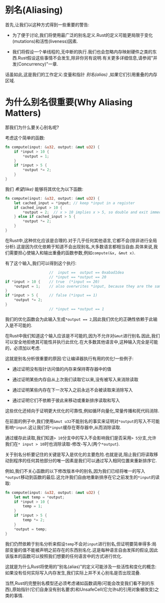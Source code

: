 # 别名(Aliasing)

首先,让我们以这种方式得到一些重要的警告:

- 为了便于讨论,我们将使用最广泛的别名定义.Rust的定义可能更局限于变化(mutations)和活性(liveness)因素.

- 我们将假设一个单线程的,无中断的执行.我们也会忽略内存映射硬件之类的东西.Rust假设这些事情不会发生,除非你另有说明.有关更多详细信息,请参阅"并发(Concurrency)"一章.

话虽如此,这是我们的工作定义:变量和指针 *别名(alias)* ,如果它们引用重叠的内存区域.

# 为什么别名很重要(Why Aliasing Matters)

那我们为什么要关心别名呢?

考虑这个简单的函数:

```Rust
fn compute(input: &u32, output: &mut u32) {
    if *input > 10 {
        *output = 1;
    }
    if *input > 5 {
        *output *= 2;
    }
}
```

我们 *希望(like)* 能够将其优化为以下函数:

```Rust
fn compute(input: &u32, output: &mut u32) {
    let cached_input = *input; // keep *input in a register
    if cached_input > 10 {
        *output = 2;  // x > 10 implies x > 5, so double and exit immediately
    } else if cached_input > 5 {
        *output *= 2;
    }
}
```

在Rust中,这种优化应该是合理的.对于几乎任何其他语言,它都不会(除非进行全局分析).这是因为优化依赖于知道不会出现别名,大多数语言都相当自由.具体来说,我们需要担心使输入和输出重叠的函数参数,例如`compute(&x, &mut x)`.

有了这个输入,我们可以得到这个执行:

```Rust
                    //  input ==  output == 0xabad1dea
                    // *input == *output == 20
if *input > 10 {    // true  (*input == 20)
    *output = 1;    // also overwrites *input, because they are the same
}
if *input > 5 {     // false (*input == 1)
    *output *= 2;
}
                    // *input == *output == 1
```

我们的优化函数会为此输入生成`*output == 2`,因此我们优化的正确性依赖于此输入是不可能的.

在Rust中我们知道这个输入应该是不可能的,因为不允许对`&mut`进行别名.因此,我们可以安全地拒绝其可能性并执行此优化.在大多数其他语言中,这种输入完全是可能的，必须加以考虑.

这就是别名分析很重要的原因:它让编译器执行有用的优化!一些例子:

- 通过证明没有指针访问值的内存来保持寄存器中的值

- 通过证明某些内存自从上次我们读取它以来,没有被写入来消除读取

- 通过证明某些内存在下一次写入之前永远不会被读取来消除写入

- 通过证明它们不依赖于彼此来移动或重新排序读取和写入

这些优化还倾向于证明更大优化的可靠性,例如循环向量化,常量传播和死代码消除.

在前面的例子中,我们使用`&mut u32`不能别名的事实来证明对`*output`的写入不可能影响`*input`.这让我们将`*input`缓存在寄存器中,从而消除读取.

通过缓存此读取,我们知道`> 10`分支中的写入不会影响我们是否采用`> 5`分支,允许我们在`* input > 10`时也消除读取-修改-写入(两个`*output`).

关于别名分析要记住的关键是写入是优化的主要危险.也就是说,阻止我们将读取移动到程序的任何其他部分的唯一因素是我们可以通过写入相同位置来重新排序它.

例如,我们不关心函数的以下修改版本中的别名,因为我们已经将唯一的写入`*output`移动到函数的最后.这允许我们自由地重新排序在它之前发生的`*input`的读取:

```Rust
fn compute(input: &u32, output: &mut u32) {
    let mut temp = *output;
    if *input > 10 {
        temp = 1;
    }
    if *input > 5 {
        temp *= 2;
    }
    *output = temp;
}
```

我们仍然依赖于别名分析来假设`temp`不会对`input`进行别名,但证明要简单得多:局部变量的值不能被声明之前存在的东西别名化.这是每种语言自由发挥的假设,因此该版本的函数可以按照我们想要的任何语言中的方式进行优化.

这就是为什么Rust将使用的"别名(alias)"的定义可能涉及一些活性和变化的概念:如果没有任何实际写入内存发生,我们实际上并不关心别名是否出现混叠.

当然,Rust的完整别名模型还必须考虑诸如函数调用(可能会改变我们看不到的东西),原始指针(它们自身没有别名要求)和UnsafeCell(它允许`&`的引用对象被改变)之类的事情.

